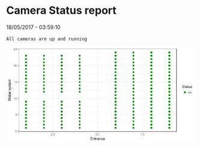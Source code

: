 Camera Status report
================
18/05/2017 - 03:59:10

    All cameras are up and running

![](camreport_files/figure-markdown_github/unnamed-chunk-2-1.png)
